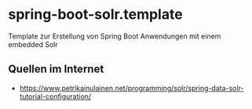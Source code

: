 # spring-boot-solr.template
Template zur Erstellung von Spring Boot Anwendungen mit einem embedded Solr

## Quellen im Internet

* https://www.petrikainulainen.net/programming/solr/spring-data-solr-tutorial-configuration/
